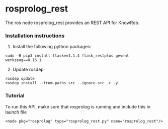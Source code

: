 rosprolog_rest
===

The ros node rosprolog_rest provides an REST API for KnowRob.

### Installation instructions

1. Install the following python packages:
```
sudo -H pip3 install flask==1.1.4 flask_restplus gevent werkzeug==0.16.1
```

2. Update rosdep
```
rosdep update
rosdep install --from-paths src --ignore-src -r -y
```

### Tutorial

To run this API, make sure that rosprolog is running and include this in launch file
```
<node pkg="rosprolog" type="rosprolog_rest.py" name="rosprolog_rest"/>
```
